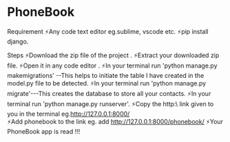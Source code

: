 # PhoneBook

Requirement
⚡️Any code text editor eg.sublime, vscode etc.
⚡️pip install django.

Steps
⚡️Download the zip file of the project .
⚡️Extract your downloaded zip file.
⚡️Open it in any code editor .
⚡️In your terminal run 'python manage.py makemigrations' --This helps to initiate the table I have created in the model.py file to be detected. 
⚡️In your terminal run 'python manage.py migrate'---This creates the database to store all your contacts.
⚡️In your terminal run 'python manage.py runserver'.
⚡️Copy the http:\\ link given to you in the terminal eg.http://127.0.0.1:8000/  
⚡️Add phonebook to the link eg. add http://127.0.0.1:8000/phonebook/
⚡️Your PhoneBook app is read !!!
